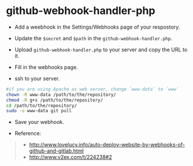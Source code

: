 github-webhook-handler-php
=====

- Add a weebhook in the Settings/Webhooks page of your respostory.

- Update the `$secret` and `$path` in the  `github-webhook-handler.php`.

- Upload `github-webhook-handler.php` to your server and copy the URL to it.

- Fill in the webhooks page.

- ssh to your server.

```bash
#if you are using Apache as web server, change `www-data` to `www`
chown -R www-data /path/to/the/repository/
chmod -R g+s /path/to/the/repository/
cd /path/to/the/repository/
sudo -u www-data git pull
```

- Save your webhook.

- Reference:
>- http://www.lovelucy.info/auto-deploy-website-by-webhooks-of-github-and-gitlab.html
>- http://www.v2ex.com/t/224238#2
